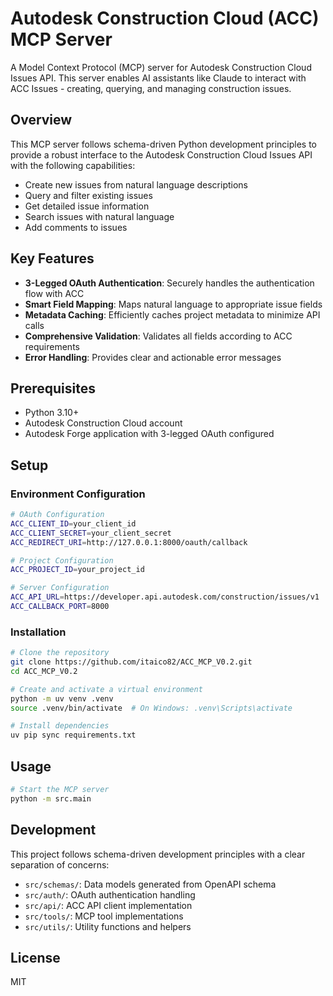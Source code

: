 # Autodesk Construction Cloud (ACC) MCP Server

A Model Context Protocol (MCP) server for Autodesk Construction Cloud Issues API. This server enables AI assistants like Claude to interact with ACC Issues - creating, querying, and managing construction issues.

## Overview

This MCP server follows schema-driven Python development principles to provide a robust interface to the Autodesk Construction Cloud Issues API with the following capabilities:

- Create new issues from natural language descriptions
- Query and filter existing issues
- Get detailed issue information
- Search issues with natural language
- Add comments to issues

## Key Features

- **3-Legged OAuth Authentication**: Securely handles the authentication flow with ACC
- **Smart Field Mapping**: Maps natural language to appropriate issue fields
- **Metadata Caching**: Efficiently caches project metadata to minimize API calls
- **Comprehensive Validation**: Validates all fields according to ACC requirements
- **Error Handling**: Provides clear and actionable error messages

## Prerequisites

- Python 3.10+
- Autodesk Construction Cloud account
- Autodesk Forge application with 3-legged OAuth configured

## Setup

### Environment Configuration

```bash
# OAuth Configuration
ACC_CLIENT_ID=your_client_id
ACC_CLIENT_SECRET=your_client_secret
ACC_REDIRECT_URI=http://127.0.0.1:8000/oauth/callback

# Project Configuration
ACC_PROJECT_ID=your_project_id

# Server Configuration
ACC_API_URL=https://developer.api.autodesk.com/construction/issues/v1
ACC_CALLBACK_PORT=8000
```

### Installation

```bash
# Clone the repository
git clone https://github.com/itaico82/ACC_MCP_V0.2.git
cd ACC_MCP_V0.2

# Create and activate a virtual environment
python -m uv venv .venv
source .venv/bin/activate  # On Windows: .venv\Scripts\activate

# Install dependencies
uv pip sync requirements.txt
```

## Usage

```bash
# Start the MCP server
python -m src.main
```

## Development

This project follows schema-driven development principles with a clear separation of concerns:

- `src/schemas/`: Data models generated from OpenAPI schema
- `src/auth/`: OAuth authentication handling
- `src/api/`: ACC API client implementation
- `src/tools/`: MCP tool implementations
- `src/utils/`: Utility functions and helpers

## License

MIT